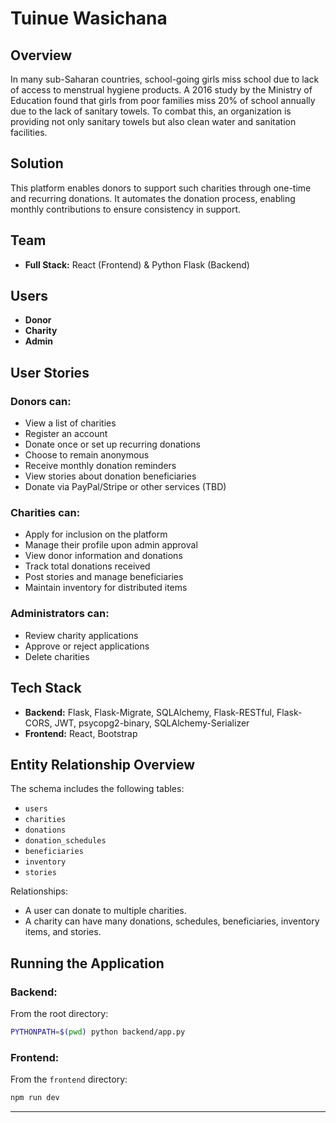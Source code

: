 # Tuinue Wasichana

## Overview

In many sub-Saharan countries, school-going girls miss school due to lack of access to menstrual hygiene products. A 2016 study by the Ministry of Education found that girls from poor families miss 20% of school annually due to the lack of sanitary towels. To combat this, an organization is providing not only sanitary towels but also clean water and sanitation facilities.

## Solution

This platform enables donors to support such charities through one-time and recurring donations. It automates the donation process, enabling monthly contributions to ensure consistency in support.

## Team

* **Full Stack:** React (Frontend) & Python Flask (Backend)

## Users

* **Donor**
* **Charity**
* **Admin**

## User Stories

### Donors can:

* View a list of charities
* Register an account
* Donate once or set up recurring donations
* Choose to remain anonymous
* Receive monthly donation reminders
* View stories about donation beneficiaries
* Donate via PayPal/Stripe or other services (TBD)

### Charities can:

* Apply for inclusion on the platform
* Manage their profile upon admin approval
* View donor information and donations
* Track total donations received
* Post stories and manage beneficiaries
* Maintain inventory for distributed items

### Administrators can:

* Review charity applications
* Approve or reject applications
* Delete charities

## Tech Stack

* **Backend:** Flask, Flask-Migrate, SQLAlchemy, Flask-RESTful, Flask-CORS, JWT, psycopg2-binary, SQLAlchemy-Serializer
* **Frontend:** React, Bootstrap

## Entity Relationship Overview

The schema includes the following tables:

* `users`
* `charities`
* `donations`
* `donation_schedules`
* `beneficiaries`
* `inventory`
* `stories`

Relationships:

* A user can donate to multiple charities.
* A charity can have many donations, schedules, beneficiaries, inventory items, and stories.

## Running the Application

### Backend:

From the root directory:

```bash
PYTHONPATH=$(pwd) python backend/app.py
```

### Frontend:

From the `frontend` directory:

```bash
npm run dev
```

---

>
